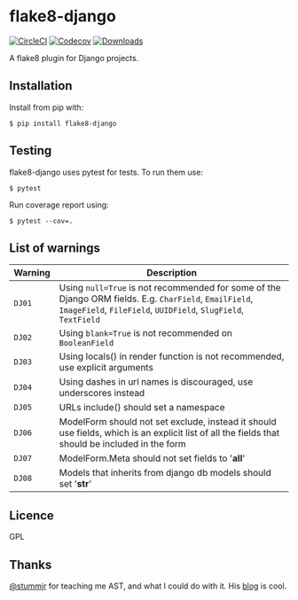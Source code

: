 # flake8-django

[![CircleCI](https://circleci.com/gh/rocioar/flake8-django/tree/master.svg?style=shield)](https://circleci.com/gh/rocioar/flake8-django/tree/master)
[![Codecov](https://codecov.io/gh/rocioar/flake8-django/branch/master/graph/badge.svg)](https://codecov.io/gh/rocioar/flake8-django)
[![Downloads](https://pepy.tech/badge/flake8-django)](https://pepy.tech/project/flake8-django)

A flake8 plugin for Django projects.

## Installation

Install from pip with:

```
$ pip install flake8-django
```

## Testing

flake8-django uses pytest for tests. To run them use:

```
$ pytest
````

Run coverage report using:

```
$ pytest --cov=.
```

## List of warnings

| Warning | Description |
| --- | --- |
| `DJ01` | Using `null=True` is not recommended for some of the Django ORM fields. E.g. `CharField`, `EmailField`, `ImageField`, `FileField`, `UUIDField`, `SlugField`, `TextField` |
| `DJ02` | Using `blank=True` is not recommended on `BooleanField`|
| `DJ03` | Using locals() in render function is not recommended, use explicit arguments |
| `DJ04` | Using dashes in url names is discouraged, use underscores instead |
| `DJ05` | URLs include() should set a namespace |
| `DJ06` | ModelForm should not set exclude, instead it should use fields, which is an explicit list of all the fields that should be included in the form |
| `DJ07` | ModelForm.Meta should not set fields to '__all__'|
| `DJ08` | Models that inherits from django db models should set '__str__'|

## Licence

GPL

## Thanks

[@stummjr](https://github.com/stummjr) for teaching me AST, and what I could do with it. His [blog](https://dunderdoc.wordpress.com/) is cool.
